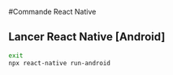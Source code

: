 #Commande React Native

## Lancer React Native [Android]
```sh
exit
npx react-native run-android
```